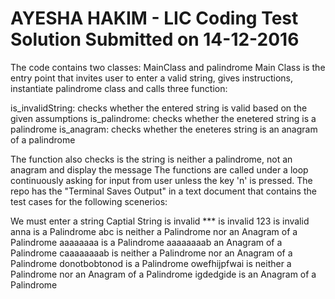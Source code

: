 # AYESHA HAKIM - LIC Coding Test Solution Submitted on 14-12-2016
The code contains two classes: MainClass and palindrome
Main Class is the entry point that invites user to enter a valid string, gives instructions, 
instantiate palindrome class and calls three function:

is_invalidString: checks whether the entered string is valid based on the given assumptions
is_palindrome: checks whether the enetered string is a palindrome
is_anagram: checks whether the eneteres string is an anagram of a palindrome

The function also checks is the string is neither a palindrome, not an anagram and display the message
The functions are called under a loop continuously asking for input from user unless the key 'n' is pressed.
The repo has the "Terminal Saves Output" in a text document that contains the test cases for the following scenerios:

We must enter a string
Captial String is invalid
*** is invalid
123 is invalid
anna is a Palindrome 
abc is neither a Palindrome nor an Anagram of a Palindrome 
aaaaaaaa is a Palindrome 
aaaaaaaab an Anagram of a Palindrome
caaaaaaaab is neither a Palindrome nor an Anagram of a Palindrome 
donotbobtonod is a Palindrome 
owefhijpfwai is neither a Palindrome nor an Anagram of a Palindrome 
igdedgide is an Anagram of a Palindrome
